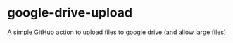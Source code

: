 # google-drive-upload
A simple GitHub action to upload files to google drive (and allow large files)
